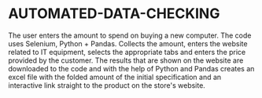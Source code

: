 # AUTOMATED-DATA-CHECKING
The user enters the amount to spend on buying a new computer. The code uses Selenium, Python + Pandas. Collects the amount, enters the website related to IT equipment, selects the appropriate tabs and enters the price provided by the customer. The results that are shown on the website are downloaded to the code and with the help of Python and Pandas creates an excel file with the folded amount of the initial specification and an interactive link straight to the product on the store's website.
